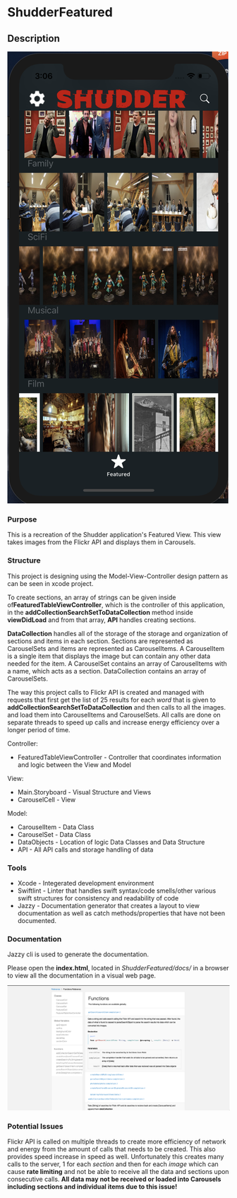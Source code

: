 # ShudderFeatured

## Description

![alt text](/Assets/view.png "Logo Title Text 1")

### Purpose

This is a recreation of the Shudder application's Featured View.  This view takes images from the Flickr API and displays them in Carousels.

### Structure
This project is designing using the Model-View-Controller design pattern as can be seen in xcode project.

To create sections, an array of strings can be given inside of**FeaturedTableViewController**, which is the controller of this application, in the **addCollectionSearchSetToDataCollection** method inside **viewDidLoad** and from that array, **API** handles creating sections.  

**DataCollection** handles all of the storage of the storage and organization of sections and items in each section.  Sections are represented as CarouselSets and items are represented as CarouselItems.  A CarouselItem is a single item that displays the image but can contain any other data needed for the item.  A CarouselSet contains an array of CarouselItems with a name, which acts as a section. DataCollection contains an array of CarouselSets.

The way this project calls to Flickr API is created and managed with requests that first get the list of 25 results for each *word* that is given to **addCollectionSearchSetToDataCollection** and then calls to all the images. and load them into CarouselItems and CarouselSets.  All calls are done on separate threads to speed up calls and increase energy efficiency over a longer period of time.

Controller:
* FeaturedTableViewController - Controller that coordinates information and logic between the View and Model

View:
* Main.Storyboard - Visual Structure and Views
* CarouselCell - View

Model:
* CarouselItem - Data Class
* CarouselSet - Data Class
* DataObjects - Location of logic Data Classes and Data Structure
* API - All API calls and storage handling of data

### Tools
* Xcode - Integerated development environment
* Swiftlint - Linter that handles swift syntax/code smells/other various swift structures for consistency and readability of code
* Jazzy - Documentation generator that creates a layout to view documentation as well as catch methods/properties that have not been documented.

### Documentation
Jazzy cli is used to generate the documentation.

Please open the **index.html**, located in *ShudderFeatured/docs/* in a browser to view all the documentation in a visual web page.

![alt text](/Assets/documentation.png "Logo Title Text 1")

### Potential Issues
Flickr API is called on multiple threads to create more efficiency of network and energy from the amount of calls that needs to be created.  This also provides speed increase in speed as well.  Unfortunately this creates many calls to the server, 1 for each *section* and then for each *image* which can cause **rate limiting** and not be able to receive all the data and sections upon consecutive calls.  **All data may not be received or loaded into Carousels including sections and individual items due to this issue!**
